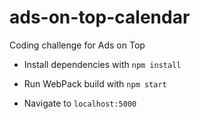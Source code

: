 # ads-on-top-calendar
Coding challenge for Ads on Top

* Install dependencies with `npm install`

* Run WebPack build with `npm start`

* Navigate to `localhost:5000`